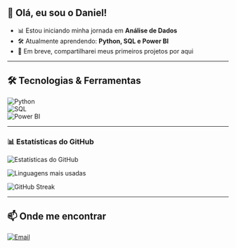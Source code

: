 ## 👋 Olá, eu sou o Daniel!

- 📊 Estou iniciando minha jornada em **Análise de Dados**  
- 🛠️ Atualmente aprendendo: **Python, SQL e Power BI**  
- 📂 Em breve, compartilharei meus primeiros projetos por aqui


---

## 🛠️ Tecnologias & Ferramentas  

![Python](https://img.shields.io/badge/Python-3776AB?style=for-the-badge&logo=python&logoColor=white)  
![SQL](https://img.shields.io/badge/SQL-336791?style=for-the-badge&logo=postgresql&logoColor=white)  
![Power BI](https://img.shields.io/badge/Power%20BI-F2C811?style=for-the-badge&logo=powerbi&logoColor=black)  


---

### 📊 Estatísticas do GitHub  

![Estatísticas do GitHub](https://github-readme-stats.vercel.app/api?username=Daniel-Data-Lab&show_icons=true&theme=tokyonight)  

![Linguagens mais usadas](https://github-readme-stats.vercel.app/api/top-langs/?username=Daniel-Data-Lab&layout=compact&theme=tokyonight)  

![GitHub Streak](https://streak-stats.demolab.com?user=Daniel-Data-Lab&theme=tokyonight)


---

## 📫 Onde me encontrar  

[![Email](https://img.shields.io/badge/Email-D14836?style=for-the-badge&logo=gmail&logoColor=white)](artorias8456@gmail.com)  
